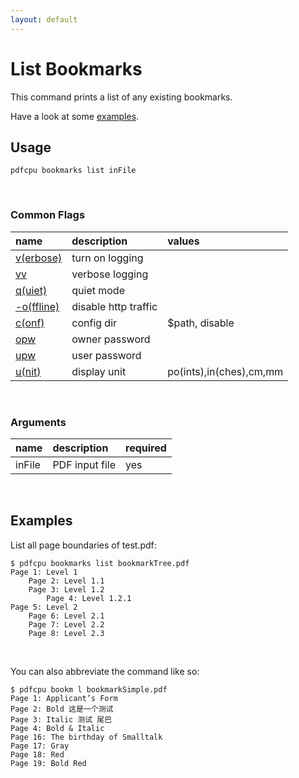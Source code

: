 ```yaml
---
layout: default
---
```


# List Bookmarks

This command prints a list of any existing bookmarks. 

Have a look at some [examples](#examples).

## Usage

```
pdfcpu bookmarks list inFile
```

<br>

### Common Flags

| name                                            | description     | values
|:------------------------------------------------|:----------------|:-------
| [v(erbose)](../getting_started/common_flags.md) | turn on logging |
| [vv](../getting_started/common_flags.md)        | verbose logging |
| [q(uiet)](../getting_started/common_flags.md)   | quiet mode      |
| [-o(ffline)](../getting_started/common_flags.md)| disable http traffic |                                 | 
| [c(onf)](../getting_started/common_flags.md)    | config dir      | $path, disable
| [opw](../getting_started/common_flags.md)       | owner password  |
| [upw](../getting_started/common_flags.md)       | user password   |
| [u(nit)](../getting_started/common_flags.md)    | display unit    | po(ints),in(ches),cm,mm

<br>

### Arguments

| name         | description         | required
|:-------------|:--------------------|:--------
| inFile       | PDF input file      | yes

<br>

## Examples

 List all page boundaries of test.pdf:

```
$ pdfcpu bookmarks list bookmarkTree.pdf
Page 1: Level 1
    Page 2: Level 1.1
    Page 3: Level 1.2
        Page 4: Level 1.2.1
Page 5: Level 2
    Page 6: Level 2.1
    Page 7: Level 2.2
    Page 8: Level 2.3
```

<br>

You can also abbreviate the command like so:

```
$ pdfcpu bookm l bookmarkSimple.pdf
Page 1: Applicant’s Form
Page 2: Bold 这是一个测试
Page 3: Italic 测试 尾巴
Page 4: Bold & Italic
Page 16: The birthday of Smalltalk
Page 17: Gray
Page 18: Red
Page 19: Bold Red
```
